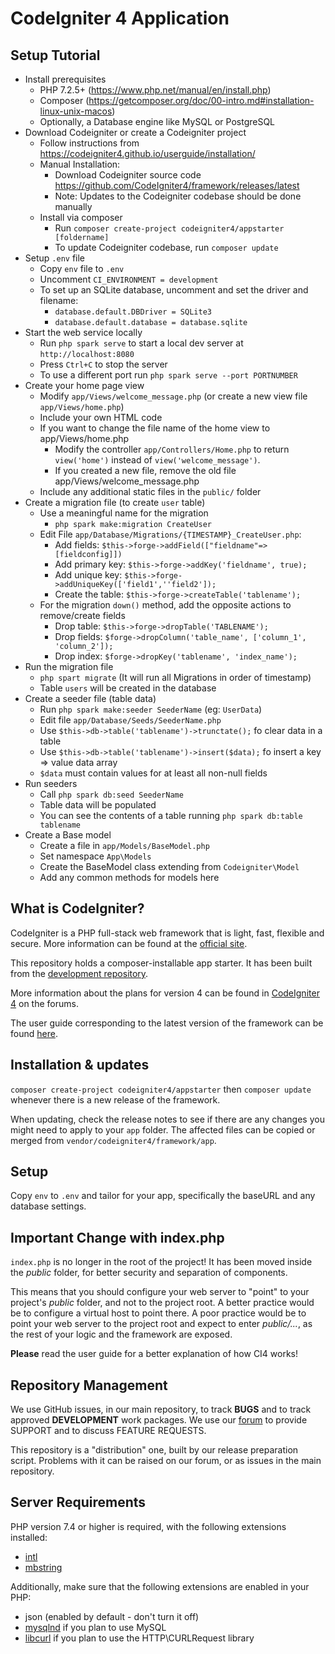 # CodeIgniter 4 Application

## Setup Tutorial

* Install prerequisites
    * PHP 7.2.5+ (https://www.php.net/manual/en/install.php)
    * Composer (https://getcomposer.org/doc/00-intro.md#installation-linux-unix-macos)
    * Optionally, a Database engine like MySQL or PostgreSQL
* Download Codeigniter or create a Codeigniter project
    * Follow instructions from https://codeigniter4.github.io/userguide/installation/
    * Manual Installation:
        * Download Codeigniter source code https://github.com/CodeIgniter4/framework/releases/latest
        * Note: Updates to the Codeigniter codebase should be done manually
    * Install via composer
        * Run `composer create-project codeigniter4/appstarter [foldername]`
        * To update Codeigniter codebase, run `composer update`
* Setup `.env` file
    * Copy `env` file to `.env`
    * Uncomment `CI_ENVIRONMENT = development`
    * To set up an SQLite database, uncomment and set the driver and filename:
        * `database.default.DBDriver = SQLite3`
        * `database.default.database = database.sqlite`
* Start the web service locally
    * Run `php spark serve` to start a local dev server at `http://localhost:8080`
    * Press `Ctrl+C` to stop the server
    * To use a different port run `php spark serve --port PORTNUMBER`
* Create your home page view
    * Modify `app/Views/welcome_message.php` (or create a new view file `app/Views/home.php`)
    * Include your own HTML code 
    * If you want to change the file name of the home view to app/Views/home.php
        * Modify the controller `app/Controllers/Home.php` to return `view('home')` instead of `view('welcome_message')`.
        * If you created a new file, remove the old file app/Views/welcome_message.php
    * Include any additional static files in the `public/` folder
* Create a migration file (to create `user` table)
    * Use a meaningful name for the migration
        * `php spark make:migration CreateUser`
    * Edit File `app/Database/Migrations/{TIMESTAMP}_CreateUser.php`:
        * Add fields: `$this->forge->addField(["fieldname"=>[fieldconfig]])` 
        * Add primary key: `$this->forge->addKey('fieldname', true);` 
        * Add unique key: `$this->forge->addUniqueKey(['field1',''field2']);` 
        * Create the table: `$this->forge->createTable('tablename');` 
    * For the migration `down()` method, add the opposite actions to remove/create fields
        * Drop table: `$this->forge->dropTable('TABLENAME');`
        * Drop fields: `$forge->dropColumn('table_name', ['column_1', 'column_2']);`
        * Drop index: `$forge->dropKey('tablename', 'index_name');`
* Run the migration file
    * `php spart migrate` (It will run all Migrations in order of timestamp)
    *  Table `users` will be created in the database
* Create a seeder file (table data)
    * Run `php spark make:seeder SeederName` (eg: `UserData`)
    * Edit file `app/Database/Seeds/SeederName.php` 
    * Use `$this->db->table('tablename')->trunctate();` fo clear data in a table
    * Use `$this->db->table('tablename')->insert($data);` fo insert a key => value data array
    * `$data` must contain values for at least all non-null fields
* Run seeders
    * Call `php spark db:seed SeederName`
    * Table data will be populated
    * You can see the contents of a table running `php spark db:table tablename`
* Create a Base model
    * Create a file in `app/Models/BaseModel.php`
    * Set namespace `App\Models`
    * Create the BaseModel class extending from `Codeigniter\Model`
    * Add any common methods for models here


## What is CodeIgniter?

CodeIgniter is a PHP full-stack web framework that is light, fast, flexible and secure.
More information can be found at the [official site](https://codeigniter.com).

This repository holds a composer-installable app starter.
It has been built from the
[development repository](https://github.com/codeigniter4/CodeIgniter4).

More information about the plans for version 4 can be found in [CodeIgniter 4](https://forum.codeigniter.com/forumdisplay.php?fid=28) on the forums.

The user guide corresponding to the latest version of the framework can be found
[here](https://codeigniter4.github.io/userguide/).

## Installation & updates

`composer create-project codeigniter4/appstarter` then `composer update` whenever
there is a new release of the framework.

When updating, check the release notes to see if there are any changes you might need to apply
to your `app` folder. The affected files can be copied or merged from
`vendor/codeigniter4/framework/app`.

## Setup

Copy `env` to `.env` and tailor for your app, specifically the baseURL
and any database settings.

## Important Change with index.php

`index.php` is no longer in the root of the project! It has been moved inside the *public* folder,
for better security and separation of components.

This means that you should configure your web server to "point" to your project's *public* folder, and
not to the project root. A better practice would be to configure a virtual host to point there. A poor practice would be to point your web server to the project root and expect to enter *public/...*, as the rest of your logic and the
framework are exposed.

**Please** read the user guide for a better explanation of how CI4 works!

## Repository Management

We use GitHub issues, in our main repository, to track **BUGS** and to track approved **DEVELOPMENT** work packages.
We use our [forum](http://forum.codeigniter.com) to provide SUPPORT and to discuss
FEATURE REQUESTS.

This repository is a "distribution" one, built by our release preparation script.
Problems with it can be raised on our forum, or as issues in the main repository.

## Server Requirements

PHP version 7.4 or higher is required, with the following extensions installed:

- [intl](http://php.net/manual/en/intl.requirements.php)
- [mbstring](http://php.net/manual/en/mbstring.installation.php)

Additionally, make sure that the following extensions are enabled in your PHP:

- json (enabled by default - don't turn it off)
- [mysqlnd](http://php.net/manual/en/mysqlnd.install.php) if you plan to use MySQL
- [libcurl](http://php.net/manual/en/curl.requirements.php) if you plan to use the HTTP\CURLRequest library
